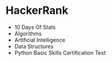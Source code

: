 # HackerRank

 - 10 Days Of Stats
 - Algorithms
 - Artificial Intelligence
 - Data Structures
 - Python Basic Skills Certification Test
